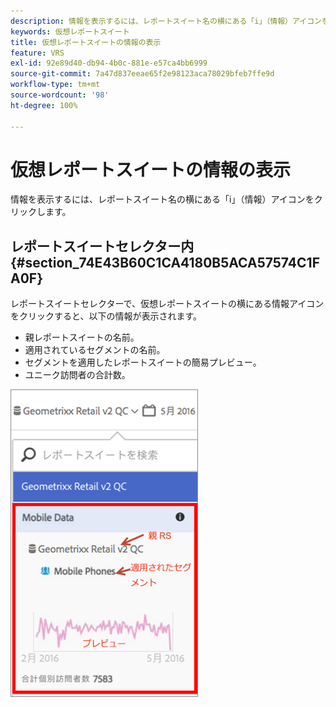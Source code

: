 ```yaml
---
description: 情報を表示するには、レポートスイート名の横にある「i」（情報）アイコンをクリックします。
keywords: 仮想レポートスイート
title: 仮想レポートスイートの情報の表示
feature: VRS
exl-id: 92e89d40-db94-4b0c-881e-e57ca4bb6999
source-git-commit: 7a47d837eeae65f2e98123aca78029bfeb7ffe9d
workflow-type: tm+mt
source-wordcount: '98'
ht-degree: 100%

---
```


# 仮想レポートスイートの情報の表示

情報を表示するには、レポートスイート名の横にある「i」（情報）アイコンをクリックします。

## レポートスイートセレクター内 {#section_74E43B60C1CA4180B5ACA57574C1FA0F}

レポートスイートセレクターで、仮想レポートスイートの横にある情報アイコンをクリックすると、以下の情報が表示されます。

* 親レポートスイートの名前。
* 適用されているセグメントの名前。
* セグメントを適用したレポートスイートの簡易プレビュー。
* ユニーク訪問者の合計数。

![](assets/vrs-info.png)
